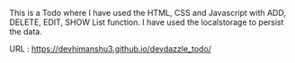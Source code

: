This is a Todo where I have used the HTML, CSS and Javascript with ADD, DELETE, EDIT, SHOW List function. I have used the localstorage to persist the data.

URL : https://devhimanshu3.github.io/devdazzle_todo/
